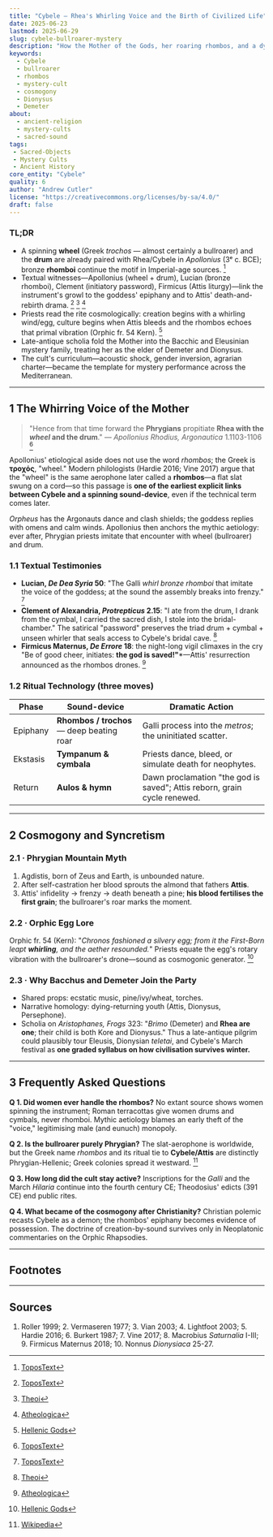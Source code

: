 ```yaml
---
title: "Cybele — Rhea's Whirling Voice and the Birth of Civilized Life"
date: 2025-06-23
lastmod: 2025-06-29
slug: cybele-bullroarer-mystery
description: "How the Mother of the Gods, her roaring rhombos, and a dying youth became the soundtrack and syllabus of Greek, Phrygian, and Roman civilization."
keywords:
  - Cybele
  - bullroarer
  - rhombos
  - mystery-cult
  - cosmogony
  - Dionysus
  - Demeter
about:
  - ancient-religion
  - mystery-cults
  - sacred-sound
tags:
 - Sacred-Objects
 - Mystery Cults
 - Ancient History
core_entity: "Cybele"
quality: 6
author: "Andrew Cutler"
license: "https://creativecommons.org/licenses/by-sa/4.0/"
draft: false
---
```


### TL;DR
* A spinning **wheel** (Greek _trochos_ — almost certainly a bullroarer) and the **drum** are already paired with Rhea/Cybele in *Apollonius* (3ᵉ c. BCE); bronze **rhomboi** continue the motif in Imperial-age sources. [^oai1] 
* Textual witnesses—Apollonius (wheel + drum), Lucian (bronze rhomboi), Clement (initiatory password), Firmicus (Attis liturgy)—link the instrument's growl to the goddess' epiphany and to Attis' death-and-rebirth drama. [^oai2] [^oai3] [^oai4] 
* Priests read the rite cosmologically: creation begins with a whirling wind/egg, culture begins when Attis bleeds and the rhombos echoes that primal vibration (Orphic fr. 54 Kern). [^oai5] 
* Late-antique scholia fold the Mother into the Bacchic and Eleusinian mystery family, treating her as the elder of Demeter and Dionysus. 
* The cult's curriculum—acoustic shock, gender inversion, agrarian charter—became the template for mystery performance across the Mediterranean.

---

## 1 The Whirring Voice of the Mother

> "Hence from that time forward the **Phrygians** propitiate **Rhea with the *wheel* and the drum**." — *Apollonius Rhodius, Argonautica* 1.1103-1106  [^oai1]

Apollonius' etiological aside does not use the word _rhombos_; the Greek is **τροχός**, "wheel." Modern philologists (Hardie 2016; Vine 2017) argue that the "wheel" is the same aerophone later called a **rhombos**—a flat slat swung on a cord—so this passage is **one of the earliest explicit links between Cybele and a spinning sound-device**, even if the technical term comes later.

*Orpheus* has the Argonauts dance and clash shields; the goddess replies with omens and calm winds. Apollonius then anchors the mythic aetiology: ever after, Phrygian priests imitate that encounter with wheel (bullroarer) and drum.

### 1.1 Textual Testimonies

* **Lucian, *De Dea Syria* 50**: "The Galli *whirl bronze rhomboi* that imitate the voice of the goddess; at the sound the assembly breaks into frenzy."  [^oai2]  
* **Clement of Alexandria, *Protrepticus* 2.15**: "I ate from the drum, I drank from the cymbal, I carried the sacred dish, I stole into the bridal-chamber." The satirical "password" preserves the triad drum + cymbal + unseen whirler that seals access to Cybele's bridal cave.  [^oai3]  
* **Firmicus Maternus, *De Errore* 18**: the night-long vigil climaxes in the cry "Be of good cheer, initiates: **the god is saved!"***—Attis' resurrection announced as the rhombos drones.  [^oai4]  

### 1.2 Ritual Technology (three moves)

| Phase      | Sound-device             | Dramatic Action |
|------------|--------------------------|-----------------|
| Epiphany | **Rhombos / trochos** — deep beating roar | Galli process into the *metros*; the uninitiated scatter. |
| Ekstasis | **Tympanum & cymbala** | Priests dance, bleed, or simulate death for neophytes. |
| Return | **Aulos & hymn** | Dawn proclamation "the god is saved"; Attis reborn, grain cycle renewed. |

---

## 2 Cosmogony and Syncretism

### 2.1 · Phrygian Mountain Myth  
1. Agdistis, born of Zeus and Earth, is unbounded nature.  
2. After self-castration her blood sprouts the almond that fathers **Attis**.  
3. Attis' infidelity → frenzy → death beneath a pine; **his blood fertilises the first grain**; the bullroarer's roar marks the moment.

### 2.2 · Orphic Egg Lore  
Orphic fr. 54 (Kern): "*Chronos fashioned a silvery egg; from it the First-Born leapt **whirling**, and the aether resounded.*" Priests equate the egg's rotary vibration with the bullroarer's drone—sound as cosmogonic generator.  [^oai5]

### 2.3 · Why Bacchus and Demeter Join the Party 
* Shared props: ecstatic music, pine/ivy/wheat, torches. 
* Narrative homology: dying-returning youth (Attis, Dionysus, Persephone). 
* Scholia on *Aristophanes, Frogs* 323: "*Brimo* (Demeter) and **Rhea are one**; their child is both Kore and Dionysus." Thus a late-antique pilgrim could plausibly tour Eleusis, Dionysian *teletai*, and Cybele's March festival as **one graded syllabus on how civilisation survives winter.**

---

## 3 Frequently Asked Questions

**Q 1. Did women ever handle the rhombos?** 
No extant source shows women spinning the instrument; Roman terracottas give women drums and cymbals, never rhomboi. Mythic aetiology blames an early theft of the "voice," legitimising male (and eunuch) monopoly.

**Q 2. Is the bullroarer purely Phrygian?** 
The slat-aerophone is worldwide, but the Greek name _rhombos_ and its ritual tie to **Cybele/Attis** are distinctly Phrygian-Hellenic; Greek colonies spread it westward. [^oai6]

**Q 3. How long did the cult stay active?** 
Inscriptions for the *Galli* and the March *Hilaria* continue into the fourth century CE; Theodosius' edicts (391 CE) end public rites.

**Q 4. What became of the cosmogony after Christianity?** 
Christian polemic recasts Cybele as a demon; the rhombos' epiphany becomes evidence of possession. The doctrine of creation-by-sound survives only in Neoplatonic commentaries on the Orphic Rhapsodies.

---

## Footnotes 

[^oai1]: [ToposText](https://topostext.org/work/126)
[^oai2]: [ToposText](https://topostext.org/work/340)
[^oai3]: [Theoi](https://www.theoi.com/Text/ClementExhortation1.html)
[^oai4]: [Atheologica](https://atheologica.wordpress.com/2011/11/13/the-mystery-cults-christianity/)
[^oai5]: [Hellenic Gods](https://www.hellenicgods.org/orphic-rhapsodies------24)
[^oai6]: [Wikipedia](https://en.wikipedia.org/wiki/Bullroarer)
[^1]: *Apollonius Rhodius, Argonautica* 1.1103-1106, ed. Vian 2003. NB: Greek **τροχός** "wheel," not "rhombos." [^oai1] 
[^2]: Lucian, *De Dea Syria* 50-51, Greek text in Lightfoot 2003. [^oai2] 
[^3]: Clement of Alexandria, *Protrepticus* 2.15-17, trans. Butterworth 1919. [^oai3] 
[^4]: Orphic fr. 54 Kern, text + discussion in Hardie 2016. [^oai5] 
[^5]: Scholia on *Aristophanes, Frogs* 323; cf. Diodorus 3.62-63.

---

## Sources 
1. Roller 1999; 2. Vermaseren 1977; 3. Vian 2003; 4. Lightfoot 2003; 5. Hardie 2016; 6. Burkert 1987; 7. Vine 2017; 8. Macrobius *Saturnalia* I-III; 9. Firmicus Maternus 2018; 10. Nonnus *Dionysiaca* 25-27. 